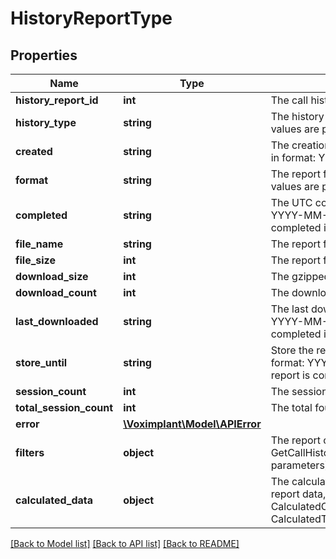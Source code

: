 # HistoryReportType

## Properties
Name | Type | Description | Notes
------------ | ------------- | ------------- | -------------
**history_report_id** | **int** | The call history report ID. | 
**history_type** | **string** | The history report type. The following values are possible: calls, transactions | 
**created** | **string** | The creation time in the UTC timezone in format: YYYY-MM-DD HH:mm:SS | 
**format** | **string** | The report format type. The following values are possible: csv | [optional] 
**completed** | **string** | The UTC completion time in format: YYYY-MM-DD HH:mm:SS. The report is completed if the field exists. | [optional] 
**file_name** | **string** | The report file name. | [optional] 
**file_size** | **int** | The report file size. | [optional] 
**download_size** | **int** | The gzipped report size to download. | [optional] 
**download_count** | **int** | The download attempt count. | [optional] 
**last_downloaded** | **string** | The last download UTC time in format: YYYY-MM-DD HH:mm:SS. The report is completed if the field exists. | [optional] 
**store_until** | **string** | Store the report until the UTC time in format: YYYY-MM-DD HH:mm:SS. The report is completed if the field exists. | [optional] 
**session_count** | **int** | The session count in the report. | [optional] 
**total_session_count** | **int** | The total found filtered session count. | [optional] 
**error** | [**\Voximplant\Model\APIError**](APIError.md) |  | [optional] 
**filters** | **object** | The report order filters (the saved GetCallHistory, GetTransactionHistory parameters). | [optional] 
**calculated_data** | **object** | The calculated report data (the specific report data, see CalculatedCallHistoryDataType, CalculatedTransactionHistoryDataType). | [optional] 

[[Back to Model list]](../README.md#documentation-for-models) [[Back to API list]](../README.md#documentation-for-api-endpoints) [[Back to README]](../README.md)


